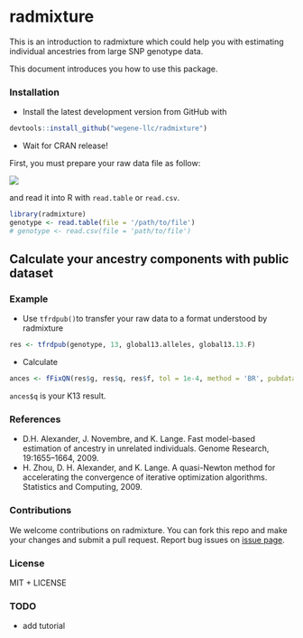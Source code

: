 # radmixture

This is an introduction to radmixture which could help you with estimating individual ancestries from large SNP genotype data. 

This document introduces you how to use this package. 

### Installation

- Install the latest development version from GitHub with
```r
devtools::install_github("wegene-llc/radmixture")
```
- Wait for CRAN release!

First, you must prepare your raw data file as follow:

![](https://cloud.githubusercontent.com/assets/18478302/22725657/b4abd21a-ee09-11e6-9ef8-a4092be538e8.png)

and read it into R with `read.table` or `read.csv`.

```r
library(radmixture)
genotype <- read.table(file = '/path/to/file')
# genotype <- read.csv(file = 'path/to/file')
```

## Calculate your ancestry components with public dataset

### Example

- Use `tfrdpub()`to transfer your raw data to a format understood by radmixture

```r
res <- tfrdpub(genotype, 13, global13.alleles, global13.13.F)
```

- Calculate

```r
ances <- fFixQN(res$g, res$q, res$f, tol = 1e-4, method = 'BR', pubdata = "K13")
```
`ances$q` is your K13 result.

### References

- D.H. Alexander, J. Novembre, and K. Lange. Fast model-based estimation of ancestry in unrelated individuals. Genome Research, 19:1655–1664, 2009.
- H. Zhou, D. H. Alexander, and K.  Lange. A quasi-Newton method for accelerating the convergence of iterative optimization algorithms. Statistics and Computing, 2009.

### Contributions
We welcome contributions on radmixture. You can fork this repo and make your changes and submit a pull request.
Report bug issues on [issue page](https://github.com/wegene-llc/radmixture/issues).

### License

MIT + LICENSE

### TODO

- add tutorial
